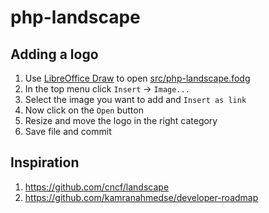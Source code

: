 php-landscape
=============

Adding a logo
-------------

1. Use [LibreOffice Draw] to open [src/php-landscape.fodg]()
2. In the top menu click `Insert` → `Image...`
4. Select the image you want to add and `Insert as link`
3. Now click on the  `Open` button
5. Resize and move the logo in the right category
6. Save file and commit 


Inspiration
-----------

1. https://github.com/cncf/landscape
2. https://github.com/kamranahmedse/developer-roadmap


[LibreOffice Draw]: https://fr.libreoffice.org/discover/draw/
